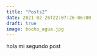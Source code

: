 ```yaml
---
title: "Posts2"
date: 2021-02-26T22:07:26-06:00
draft: true
image: bocho_agua.jpg
---
```


hola mi segundo post
